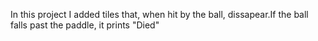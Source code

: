 In this project I added tiles that, when hit by the ball, dissapear.If the ball falls past the paddle, it prints "Died"